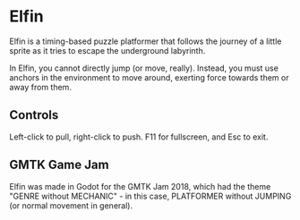# Elfin

Elfin is a timing-based puzzle platformer that follows the journey of a little sprite as it tries to escape the underground labyrinth.

In Elfin, you cannot directly jump (or move, really). Instead, you must use anchors in the environment to move around, exerting force towards them or away from them.

## Controls

Left-click to pull, right-click to push. F11 for fullscreen, and Esc to exit.

## GMTK Game Jam

Elfin was made in Godot for the GMTK Jam 2018, which had the theme "GENRE without MECHANIC" - in this case, PLATFORMER without JUMPING (or normal movement in general).
